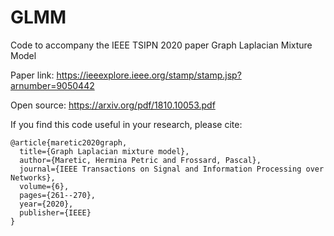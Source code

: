 # GLMM
Code to accompany the IEEE TSIPN 2020 paper Graph Laplacian Mixture Model

Paper link: https://ieeexplore.ieee.org/stamp/stamp.jsp?arnumber=9050442

Open source: https://arxiv.org/pdf/1810.10053.pdf

If you find this code useful in your research, please cite:
    
    @article{maretic2020graph,
      title={Graph Laplacian mixture model},
      author={Maretic, Hermina Petric and Frossard, Pascal},
      journal={IEEE Transactions on Signal and Information Processing over Networks},
      volume={6},
      pages={261--270},
      year={2020},
      publisher={IEEE}
    }
